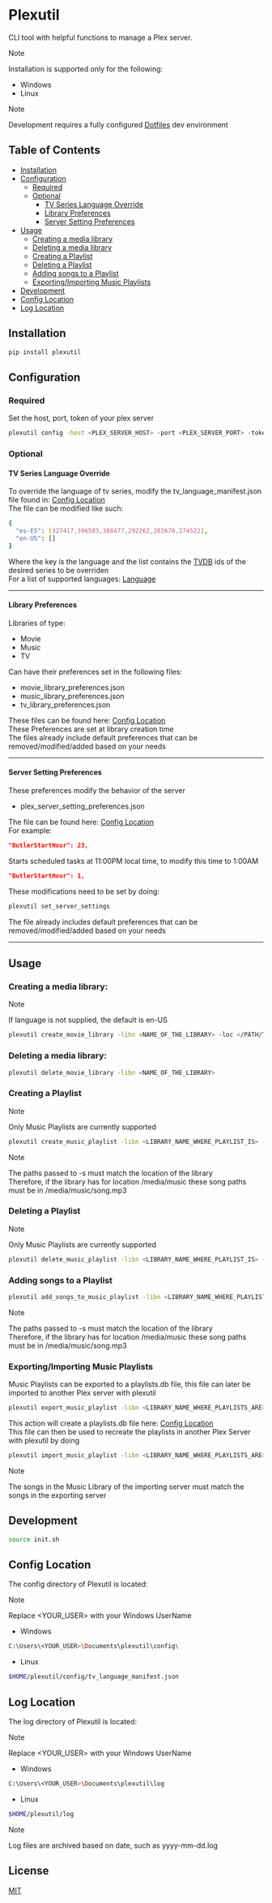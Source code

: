 # Plexutil

CLI tool with helpful functions to manage a Plex server.


> [!NOTE]
> Installation is supported only for the following: 
> - Windows
> - Linux

> [!NOTE]
> Development requires a fully configured [Dotfiles](https://github.com/florez-carlos/dotfiles) dev environment <br>

## Table of Contents

* [Installation](#installation)
* [Configuration](#configuration)
  * [Required](#required)
  * [Optional](#optional)
    * [TV Series Language Override](#tv-series-language-override)
    * [Library Preferences](#library-preferences)
    * [Server Setting Preferences](#server-setting-preferences)
* [Usage](#usage)
  * [Creating a media library](#creating-a-media-library)
  * [Deleting a media library](#deleting-a-media-library)
  * [Creating a Playlist](#creating-a-playlist)
  * [Deleting a Playlist](#deleting-a-playlist)
  * [Adding songs to a Playlist](#adding-songs-to-a-playlist)
  * [Exporting/Importing Music Playlists](#exportingimporting-music-playlists)
* [Development](#development)
* [Config Location](#config-location)
* [Log Location](#log-location)


## Installation

```bash
pip install plexutil
```

## Configuration
### Required
Set the host, port, token of your plex server
```bash
plexutil config -host <PLEX_SERVER_HOST> -port <PLEX_SERVER_PORT> -token <PLEX_SERVER_TOKEN>
```
### Optional
#### TV Series Language Override
To override the language of tv series, modify the tv_language_manifest.json file found in: [Config Location](#config-location) <br >
The file can be modified like such:
```bash
{
  "es-ES": [327417,396583,388477,292262,282670,274522],
  "en-US": []
}
```
Where the key is the language and the list contains the [TVDB](https://www.thetvdb.com/) ids of the desired series to be overriden <br >
For a list of supported languages: [Language](./src/plexutil/enums/language.py)

---

#### Library Preferences
Libraries of type:
- Movie
- Music
- TV

Can have their preferences set in the following files:

- movie_library_preferences.json
- music_library_preferences.json
- tv_library_preferences.json

These files can be found here: [Config Location](#config-location) <br >
These Preferences are set at library creation time <br >
The files already include default preferences that can be removed/modified/added based on your needs <br >

---

#### Server Setting Preferences
These preferences modify the behavior of the server

- plex_server_setting_preferences.json

The file can be found here: [Config Location](#config-location) <br >
For example:
```json
"ButlerStartHour": 23,
```
Starts scheduled tasks at 11:00PM local time, to modify this time to 1:00AM
```json
"ButlerStartHour": 1,
```
These modifications need to be set by doing:
```bash
plexutil set_server_settings
```
The file already includes default preferences that can be removed/modified/added based on your needs <br >

---

## Usage
### Creating a media library:
> [!NOTE]
> If language is not supplied, the default is en-US
```bash
plexutil create_movie_library -libn <NAME_OF_THE_LIBRARY> -loc </PATH/TO/MEDIA/LOCATION> -l <LANGUAGE>
```
### Deleting a media library:
```bash
plexutil delete_movie_library -libn <NAME_OF_THE_LIBRARY>
```

### Creating a Playlist
> [!NOTE]
> Only Music Playlists are currently supported
```bash
plexutil create_music_playlist -libn <LIBRARY_NAME_WHERE_PLAYLIST_IS> -pn <NAME_OF_THE_PLAYLIST> -s /path/to/song.mp3 /path/to/another-song.mp3
```
> [!NOTE]
> The paths passed to -s must match the location of the library <br >
> Therefore, if the library has for location /media/music these song paths must be in /media/music/song.mp3

### Deleting a Playlist
> [!NOTE]
> Only Music Playlists are currently supported
```bash
plexutil delete_music_playlist -libn <LIBRARY_NAME_WHERE_PLAYLIST_IS> -pn <NAME_OF_THE_PLAYLIST>
```

### Adding songs to a Playlist

```bash
plexutil add_songs_to_music_playlist -libn <LIBRARY_NAME_WHERE_PLAYLIST_IS> -pn <NAME_OF_THE_PLAYLIST> -s /path/to/song.mp3 /path/to/another-song.mp3
```
> [!NOTE]
> The paths passed to -s must match the location of the library <br >
> Therefore, if the library has for location /media/music these song paths must be in /media/music/song.mp3

### Exporting/Importing Music Playlists
Music Playlists can be exported to a playlists.db file, this file can later be imported to another Plex server with plexutil
```bash
plexutil export_music_playlist -libn <LIBRARY_NAME_WHERE_PLAYLISTS_ARE>
```
This action will create a playlists.db file here: [Config Location](#config-location) <br >
This file can then be used to recreate the playlists in another Plex Server with plexutil by doing
```bash
plexutil import_music_playlist -libn <LIBRARY_NAME_WHERE_PLAYLISTS_ARE>
```
> [!NOTE]
> The songs in the Music Library of the importing server must match the songs in the exporting server

## Development
```bash
source init.sh
```
## Config Location
The config directory of Plexutil is located:
> [!NOTE]
> Replace <YOUR_USER> with your Windows UserName
- Windows
```bash
C:\Users\<YOUR_USER>\Documents\plexutil\config\
```
- Linux
```bash
$HOME/plexutil/config/tv_language_manifest.json
```

## Log Location
The log directory of Plexutil is located:
> [!NOTE]
> Replace <YOUR_USER> with your Windows UserName
- Windows
```bash
C:\Users\<YOUR_USER>\Documents\plexutil\log
```
- Linux
```bash
$HOME/plexutil/log
```
> [!NOTE]
> Log files are archived based on date, such as yyyy-mm-dd.log

## License
[MIT](https://choosealicense.com/licenses/mit/)

